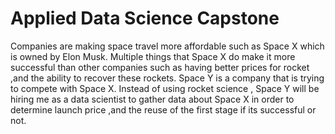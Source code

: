 # Applied Data Science Capstone

Companies are making space travel more affordable such as Space X which is owned by Elon Musk. Multiple things that Space X do make it more successful than other companies such as having better prices for rocket ,and the ability to recover these rockets. Space Y is a company that is trying to compete with Space X. Instead of using rocket science , Space Y will be hiring me as a data scientist to gather data about Space X in order to determine launch price ,and the reuse of the first stage if its successful or not.
